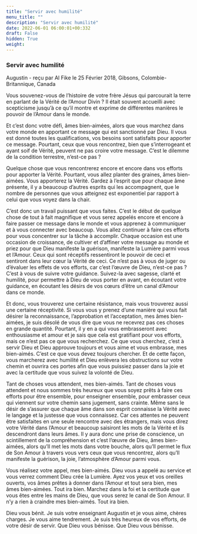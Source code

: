 ```yaml
---
title: "Servir avec humilité"
menu_title: ""
description: "Servir avec humilité"
date: 2022-06-01 06:00:01+00:332
draft: False
hidden: True
weight:
---
```

### Servir avec humilité

Augustin - reçu par Al Fike le 25 Février 2018, Gibsons, Colombie-Britannique, Canada

Vous souvenez-vous de l’histoire de votre frère Jésus qui parcourait la terre en parlant de la Vérité de l’Amour Divin ? Il était souvent accueilli avec scepticisme jusqu’à ce qu’il montre et exprime de différentes manières le pouvoir de l’Amour dans le monde.

Et c’est donc votre défi, âmes bien-aimées, alors que vous marchez dans votre monde en apportant ce message qui est sanctionné par Dieu. Il vous est donné toutes les qualifications, vos besoins sont satisfaits pour apporter ce message. Pourtant, ceux que vous rencontrez, bien que s’interrogeant et ayant soif de Vérité, peuvent ne pas croire votre message. C’est le dilemme de la condition terrestre, n’est-ce pas ?

Quelque chose que vous rencontrerez encore et encore dans vos efforts pour apporter la Vérité. Pourtant, vous allez planter des graines, âmes bien-aimées. Vous apporterez la Vérité. Gardez à l’esprit que pour chaque âme présente, il y a beaucoup d’autres esprits qui les accompagnent, que le nombre de personnes que vous atteignez est exponentiel par rapport à celui que vous voyez dans la chair.

C’est donc un travail puissant que vous faites. C’est le début de quelque chose de tout à fait magnifique et vous serez appelés encore et encore à faire passer ce message dans le monde et vous apprenez à communiquer et à vous connecter avec beaucoup. Vous allez continuer à faire ces efforts pour vous concentrer sur la tâche à accomplir. Chaque occasion est une occasion de croissance, de cultiver et d’affiner votre message au monde et priez pour que Dieu manifeste la guérison, manifeste la Lumière parmi vous et l’Amour. Ceux qui sont réceptifs ressentiront le pouvoir de ceci et sentiront dans leur cœur la Vérité de ceci. Ce n’est pas à vous de juger ou d’évaluer les effets de vos efforts, car c’est l’œuvre de Dieu, n’est-ce pas ? C’est à vous de suivre votre guidance. Suivez-la avec sagesse, clarté et humilité, pour permettre à Dieu de vous porter en avant, en écoutant votre guidance, en écoutant les désirs de vos cœurs d’être un canal d’Amour dans ce monde.

Et donc, vous trouverez une certaine résistance, mais vous trouverez aussi une certaine réceptivité. Si vous vous y prenez d’une manière qui vous fait désirer la reconnaissance, l’approbation et l’acceptation, mes âmes bien-aimées, je suis désolé de vous dire que vous ne recevrez pas ces choses en grande quantité. Pourtant, il y en a qui vous embrasseront avec enthousiasme et amour et je sais que cela est gratifiant pour vos efforts, mais ce n’est pas ce que vous recherchez. Ce que vous cherchez, c’est à servir Dieu et Dieu approuve toujours et vous aime et vous embrasse, mes bien-aimés. C’est ce que vous devez toujours chercher. Et de cette façon, vous marcherez avec humilité et Dieu enlèvera les obstructions sur votre chemin et ouvrira ces portes afin que vous puissiez passer dans la joie et avec la certitude que vous suivez la volonté de Dieu.

Tant de choses vous attendent, mes bien-aimés. Tant de choses vous attendent et nous sommes très heureux que vous soyez prêts à faire ces efforts pour être ensemble, pour enseigner ensemble, pour embrasser ceux qui viennent sur votre chemin sans jugement, sans crainte. Même sans le désir de s’assurer que chaque âme dans son esprit connaisse la Vérité avec le langage et la justesse que vous connaissez. Car ces attentes ne peuvent être satisfaites en une seule rencontre avec des étrangers, mais vous direz votre Vérité dans l’Amour et beaucoup saisiront les mots de la Vérité et ils descendront dans leurs âmes. Il y aura donc une prise de conscience, un scintillement de la compréhension et c’est l’œuvre de Dieu, âmes bien-aimées, alors qu’Il met les mots dans votre bouche, alors qu’Il permet le flux de Son Amour à travers vous vers ceux que vous rencontrez, alors qu’Il manifeste la guérison, la joie, l’atmosphère d’Amour parmi vous.

Vous réalisez votre appel, mes bien-aimés. Dieu vous a appelé au service et vous verrez comment Dieu crée la Lumière. Ayez vos yeux et vos oreilles ouverts, vos âmes prêtes à donner dans l’Amour et tout sera bien, mes âmes bien-aimées. Tout ira bien. Marchez dans la foi et la certitude que vous êtes entre les mains de Dieu, que vous serez le canal de Son Amour. Il n’y a rien à craindre mes bien-aimés. Tout ira bien.

Dieu vous bénit. Je suis votre enseignant Augustin et je vous aime, chères charges. Je vous aime tendrement. Je suis très heureux de vos efforts, de votre désir de servir. Que Dieu vous bénisse. Que Dieu vous bénisse.


